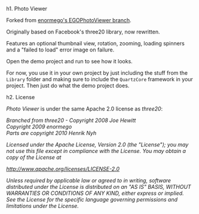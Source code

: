 h1. Photo Viewer

Forked from [enormego's EGOPhotoViewer branch](http://github.com/enormego/PhotoViewer/tree/EGOPhotoViewer).

Originally based on Facebook's three20 library, now rewritten.

Features an optional thumbnail view, rotation, zooming, loading spinners and a "failed to load" error image on failure.

Open the demo project and run to see how it looks.

For now, you use it in your own project by just including the stuff from the `Library` folder and making sure to include the `QuartzCore` framework in your project. Then just do what the demo project does.

h2. License

*Photo Viewer* is under the same Apache 2.0 license as *three20*:

_Branched from three20 - Copyright 2008 Joe Hewitt_  
_Copyright 2009 enormego_  
_Parts are copyright 2010 Henrik Nyh_

_Licensed under the Apache License, Version 2.0 (the "License");_
_you may not use this file except in compliance with the License._
_You may obtain a copy of the License at_
 
_http://www.apache.org/licenses/LICENSE-2.0_
 
_Unless required by applicable law or agreed to in writing, software_
_distributed under the License is distributed on an "AS IS" BASIS,_
_WITHOUT WARRANTIES OR CONDITIONS OF ANY KIND, either express or implied._
_See the License for the specific language governing permissions and_
_limitations under the License._